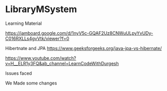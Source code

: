 # LibraryMSystem


Learning Material

https://jamboard.google.com/d/1nyV5c-GQAF2Uz8CNWuULpyYvUDy-C016RXLLs4gvVtk/viewer?f=0

Hibertnate and JPA
https://www.geeksforgeeks.org/java-jpa-vs-hibernate/

https://www.youtube.com/watch?v=H__ELR1y3FQ&ab_channel=LearnCodeWithDurgesh


Issues faced
 
 We Made some changes

